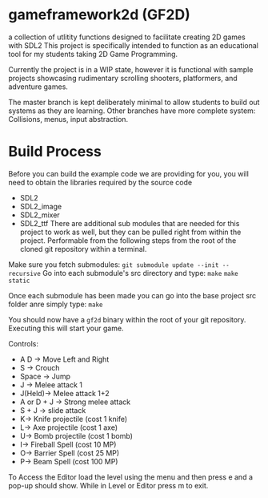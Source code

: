 # gameframework2d (GF2D)
a collection of utlitity functions designed to facilitate creating 2D games with SDL2
This project is specifically intended to function as an educational tool for my students taking 2D Game Programming.

Currently the project is in a WIP state, however it is functional with sample projects showcasing rudimentary scrolling shooters,
platformers, and adventure games.

The master branch is kept deliberately minimal to allow students to build out systems as they are learning.
Other branches have more complete system: Collisions, menus, input abstraction.

# Build Process

Before you can build the example code we are providing for you, you will need to obtain the libraries required
by the source code
 - SDL2
 - SDL2_image
 - SDL2_mixer
 - SDL2_ttf
There are additional sub modules that are needed for this project to work as well, but they can be pulled right from within the project.
Performable from the following steps from the root of the cloned git repository within a terminal. 

Make sure you fetch submodules: `git submodule update --init --recursive`
Go into each submodule's src directory and type:
`make`
`make static`

Once each submodule has been made you can go into the base project src folder anre simply type:
`make`

You should now have a `gf2d` binary within the root of your git repository. Executing this will start your game.



Controls:
 - A D -> Move Left and Right
 - S -> Crouch
 - Space -> Jump
 - J -> Melee attack 1
 - J(Held)-> Melee attack 1+2
 - A or D + J -> Strong melee attack
 - S + J -> slide attack
 - K-> Knife projectile (cost 1 knife)
 - L-> Axe projectile (cost 1 axe)
 - U-> Bomb projectile (cost 1 bomb)
 - I-> Fireball Spell (cost 10 MP)
 - O-> Barrier Spell (cost 25 MP)
 - P-> Beam Spell (cost 100 MP)
 
 
 To Access the Editor load the level using the menu and then press e and a pop-up should show.
 While in Level or Editor press m to exit.